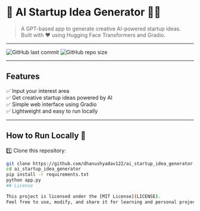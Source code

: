 # 🚀 AI Startup Idea Generator 🧠✨

> A GPT-based app to generate creative AI-powered startup ideas.  
> Built with ❤️ using Hugging Face Transformers and Gradio.

---

![GitHub last commit](https://img.shields.io/github/last-commit/dhanushyadav122/ai_startup_idea_generator)
![GitHub repo size](https://img.shields.io/github/repo-size/dhanushyadav122/ai_startup_idea_generator)

---

## Features

✅ Input your interest area  
✅ Get creative startup ideas powered by AI  
✅ Simple web interface using Gradio  
✅ Lightweight and easy to run locally  

---

## How to Run Locally 🚀

1️⃣ Clone this repository:

```bash
git clone https://github.com/dhanushyadav122/ai_startup_idea_generator.git
cd ai_startup_idea_generator
pip install -r requirements.txt
python app.py
## License

This project is licensed under the [MIT License](LICENSE).  
Feel free to use, modify, and share it for learning and personal projects.

